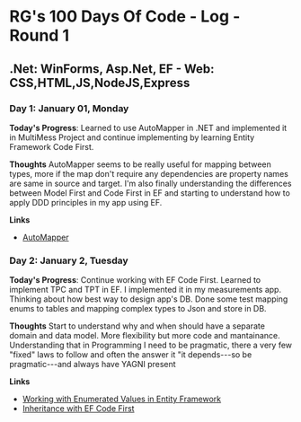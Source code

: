 # RG's 100 Days Of Code - Log - Round 1 
## .Net: WinForms, Asp.Net, EF - Web: CSS,HTML,JS,NodeJS,Express

### Day 1: January 01, Monday

**Today's Progress**: Learned to use AutoMapper in .NET and implemented it in MultiMess Project and continue implementing by learning Entity Framework Code First.

**Thoughts** AutoMapper seems to be really useful for mapping between types, more if the map don't require any dependencies are property names are same in source and target. I'm also finally understanding the differences between Model First and Code First in EF and starting to understand how to apply DDD principles in my app using EF.

**Links**
* [AutoMapper](http://automapper.org/)


### Day 2: January 2, Tuesday

**Today's Progress**: Continue working with EF Code First. Learned to implement TPC and TPT in EF. I implemented it in my measurements app. Thinking about how best way to design app's DB. Done some test mapping enums to tables and mapping complex types to Json and store in DB.

**Thoughts** Start to understand why and when should have a separate domain and data model. More flexibility but more code and mantainance. Understanding that in Programming I need to be pragmatic, there a very few "fixed" laws to follow and often the answer it "it depends---so be pragmatic---and always have YAGNI present

**Links** 
* [Working with Enumerated Values in Entity Framework](https://visualstudiomagazine.com/articles/2017/02/01/enumerated-values.aspx)
* [Inheritance with EF Code First](https://weblogs.asp.net/manavi/inheritance-mapping-strategies-with-entity-framework-code-first-ctp5-part-3-table-per-concrete-type-tpc-and-choosing-strategy-guidelines)
